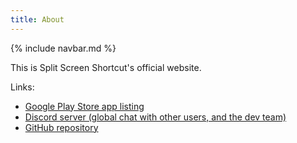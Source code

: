 ```yaml
---
title: About
---
```


{% include navbar.md %}

This is Split Screen Shortcut's official website.

Links:

* [Google Play Store app listing](https://play.google.com/store/apps/details?id=com.github.ericytsang.multiwindow.app.android)
* [Discord server (global chat with other users, and the dev team)](https://discord.gg/rkdaYNx)
* [GitHub repository](https://github.com/ericytsang/app.android.multiwindow)
